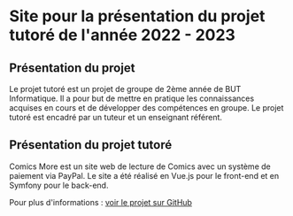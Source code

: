 # Site pour la présentation du projet tutoré de l'année 2022 - 2023

## Présentation du projet

Le projet tutoré est un projet de groupe de 2ème année de BUT Informatique. Il a pour but de mettre en pratique les connaissances acquises en cours et de développer des compétences en groupe. Le projet tutoré est encadré par un tuteur et un enseignant référent.


## Présentation du projet tutoré

Comics More est un site web de lecture de Comics avec un système de paiement via PayPal. Le site a été réalisé en Vue.js pour le front-end et en Symfony pour le back-end. 

Pour plus d'informations : <a href="https://github.com/alexiglnt/comics-more" target="_blank"> voir le projet sur GitHub </a>


